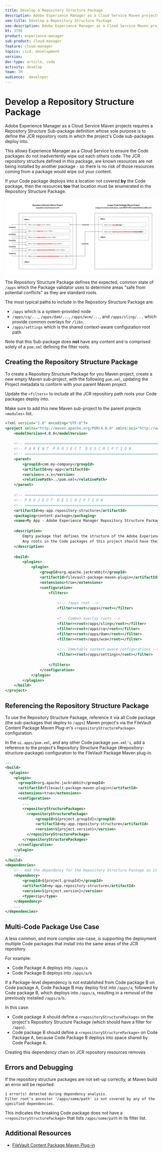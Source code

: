 ```yaml
---
title: Develop a Repository Structure Package   
description: Adobe Experience Manager as a Cloud Service Maven projects requires a Repository Structure Sub-package definition whose sole purpose is to define the JCR repository roots in which the project's Code sub-packages deploy into.
seo-title: Develop a Repository Structure Package   
seo-description: Adobe Experience Manager as a Cloud Service Maven projects requires a Repository Structure Sub-package definition whose sole purpose is to define the JCR repository roots in which the project's Code sub-packages deploy into.
kt: 3796
product: experience-manager
sub-product: cloud-manager
feature: cloud-manager
topics: cicd, development
version: 
doc-type: article, code
activity: develop
team: TM
audience:  developer
---
```

 
# Develop a Repository Structure Package

Adobe Experience Manager as a Cloud Service Maven projects requires a Repository Structure Sub-package definition whose sole purpose is to define the JCR repository roots in which the project's Code sub-packages deploy into.

This allows Experience Manager as a Cloud Service to ensure the Code packages do not inadvertently wipe out each others code. The JCR repository structure defined in this package, are known resources are not being installed by another package - so there is no risk of those resources coming from a package would wipe out your content.

If your Code package deploys into a location not covered __by__ the Code package, then the resources __too__ that location must be enumerated in the Repository Structure Package.

![Repository Structure Package](./assets/understand-an-aem-projects-content-package-structure/repository-structure-package.png)


The Repository Structure Package defines the expected, common state of `/apps` which the Package validator uses to determine areas "safe from potential conflicts" as they are standard roots.

The most typical paths to include in the Repository Structure Package are:

+ `/apps` which is a system-provided node
+ `/apps/cq/...`, `/apps/dam/...`, `/apps/wcm/...`, and `/apps/sling/...` which provide common overlays for `/libs`.
+ `/apps/settings` which is the shared context-aware configuration root path

Note that this Sub-package does __not__ have any content and is comprised solely of a `pom.xml` defining the filter roots.

## Creating the Repository Structure Package

To create a Repository Structure Package for you Maven project, create a new empty Maven sub-project, with the following `pom.xml`, updating the Project metadata to conform with your parent Maven project.

Update the `<filters>` to include all the JCR repository path roots your Code packages deploy into.

Make sure to add this new Maven sub-project to the parent projects `<modules>` list.

```xml
<?xml version="1.0" encoding="UTF-8"?>
<project xmlns="http://maven.apache.org/POM/4.0.0" xmlns:xsi="http://www.w3.org/2001/XMLSchema-instance" xsi:schemaLocation="http://maven.apache.org/POM/4.0.0 http://maven.apache.org/maven-v4_0_0.xsd">
    <modelVersion>4.0.0</modelVersion>

    <!-- ====================================================================== -->
    <!-- P A R E N T  P R O J E C T  D E S C R I P T I O N                      -->
    <!-- ====================================================================== -->
    <parent>
        <groupId>com.my-company</groupId>
        <artifactId>my-app</artifactId>
        <version>x.x.x</version>
        <relativePath>../pom.xml</relativePath>
    </parent>

    <!-- ====================================================================== -->
    <!-- P R O J E C T  D E S C R I P T I O N                                   -->
    <!-- ====================================================================== -->
    <artifactId>my-app.repository-structure</artifactId>
    <packaging>content-package</packaging>
    <name>My App - Adobe Experience Manager Repository Structure Package</name>

    <description>
        Empty package that defines the structure of the Adobe Experience Manager repository the Code packages in this project deploy into.
        Any roots in the Code packages of this project should have their parent enumerated in the Filters list below.
    </description>

    <build>
        <plugins>
            <plugin>
                <groupId>org.apache.jackrabbit</groupId>
                <artifactId>filevault-package-maven-plugin</artifactId>
                <extensions>true</extensions>
                <configuration>
                    <filters>

                        <!-- /apps root -->
                        <filter><root>/apps</root></filter>

                        <!-- Common overlay roots -->
                        <filter><root>/apps/sling</root></filter>
                        <filter><root>/apps/cq</root></filter>
                        <filter><root>/apps/dam</root></filter>
                        <filter><root>/apps/wcm</root></filter>

                        <!-- Immutable context-aware configurations -->
                        <filter><root>/apps/settings</root></filter>

                    </filters>
                </configuration>
            </plugin>
        </plugins>
    </build>
</project>
 ```

## Referencing the Repository Structure Package

To use the Repository Structure Package, reference it via all Code package (the sub-packages that deploy to `/apps`) Maven project's via the FileVault Content Package Maven Plug-in's `<repositoryStructurePackage>` configuration.

In the `ui.apps/pom.xml`, and any other Code package `pom.xml's`, add a reference to the project's Repository Structure Package (#repository-structure-package) configuration to the FileVault Package Maven plug-in.

```xml
...
<build>
  <plugins>
    <plugin>
      <groupId>org.apache.jackrabbit</groupId>
      <artifactId>filevault-package-maven-plugin</artifactId>
      <extensions>true</extensions>
      <configuration>
        ...
        <repositoryStructurePackages>
          <repositoryStructurePackage>
              <groupId>${project.groupId}</groupId>
              <artifactId>my-app.repository-structure</artifactId>
              <version>${project.version}</version>
          </repositoryStructurePackage>
        </repositoryStructurePackages>
      </configuration>
    </plugin>
    ...
</build>
<dependencies>
    <!-- Add the dependency for the Repository Structure Package so it resolves -->
    <dependency>
        <groupId>${project.groupId}</groupId>
        <artifactId>my-app.repository-structure</artifactId>
        <version>${project.version}</version>
        <type>zip</type>
    </dependency>
    ...
</dependencies>
```

## Multi-Code Package Use Case

A less common, and more complex use-case, is supporting the deployment multiple Code packages that install into the same areas of the JCR repository.

For example:

+ Code Package A deploys into `/apps/a`
+ Code Package B deploys into `/apps/a/b`

If a Package-level dependency is not established from Code package B on Code package A, Code Package B may deploy first into `/apps/a`, followed by Code package B, which deploys into `/apps/a`, resulting in a removal of the previously installed `/apps/a/b`.

In this case:

+ Code package A should define a `<repositoryStructurePackage>` on the project's Repository Structure Package (which should have a filter for `/apps`).
+ Code package B should define a `<repositoryStructurePackage>` on Code Package A, because Code Package B deploys into space shared by Code Package A.

Creating this dependency chain on JCR repository resources removes 

## Errors and Debugging

If the repository structure packages are not set-up correctly, at Maven build an error will be reported:

```
1 error(s) detected during dependency analysis.
Filter root's ancestor '/apps/some/path' is not covered by any of the specified dependencies.
```

This indicates the breaking Code package does not have a `<repositoryStructurePackage>` that lists `/apps/some/path` in its filter list.

## Additional Resources

+ [FileVault Content Package Maven Plug-in](http://jackrabbit.apache.org/filevault-package-maven-plugin/)